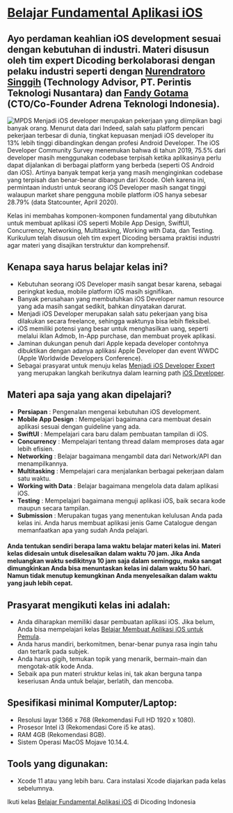 # [Belajar Fundamental Aplikasi iOS](https://www.dicoding.com/academies/202)
## Ayo perdaman keahlian iOS development sesuai dengan kebutuhan di industri. Materi disusun oleh tim expert Dicoding berkolaborasi dengan pelaku industri seperti dengan [Nurendratoro Singgih](https://www.linkedin.com/in/rendratoro/) (Technology Advisor, PT. Perintis Teknologi Nusantara) dan [Fandy Gotama](https://www.linkedin.com/in/fandy-gotama-173a4950/) (CTO/Co-Founder Adrena Teknologi Indonesia).
![MPDS](https://dicodingacademy.blob.core.windows.net/academies/202006292026327b8a7aab7ce44de51c25e8363a79328c.jpg)
Menjadi iOS developer merupakan pekerjaan yang diimpikan bagi banyak orang. Menurut data dari Indeed, salah satu platform pencari pekerjaan terbesar di dunia, tingkat kepuasan menjadi iOS developer itu 13% lebih tinggi dibandingkan dengan profesi Android Developer. The iOS Developer Community Survey menemukan bahwa di tahun 2019, 75.5% dari developer masih menggunakan codebase terpisah ketika aplikasinya perlu dapat dijalankan di berbagai platform yang berbeda (seperti OS Android dan iOS). Artinya banyak tempat kerja yang masih menginginkan codebase yang terpisah dan benar-benar dibangun dari Xcode. Oleh karena ini, permintaan industri untuk seorang iOS Developer masih sangat tinggi walaupun market share pengguna mobile platform iOS hanya sebesar 28.79% (data Statcounter, April 2020).

Kelas ini membahas komponen-komponen fundamental yang dibutuhkan untuk membuat aplikasi iOS seperti Mobile App Design, SwiftUI, Concurrency, Networking, Multitasking, Working with Data, dan Testing. Kurikulum telah disusun oleh tim expert Dicoding bersama praktisi industri agar materi yang disajikan terstruktur dan komprehensif.

## Kenapa saya harus belajar kelas ini?
- Kebutuhan seorang iOS Developer masih sangat besar karena, sebagai peringkat kedua, mobile platform iOS masih signifikan.
- Banyak perusahaan yang membutuhkan iOS Developer namun resource yang ada masih sangat sedikit, bahkan dinyatakan darurat.
- Menjadi iOS Developer merupakan salah satu pekerjaan yang bisa dilakukan secara freelance, sehingga waktunya bisa lebih fleksibel.
- iOS memiliki potensi yang besar untuk menghasilkan uang, seperti melalui iklan Admob, In-App purchase, dan membuat proyek aplikasi.
- Jaminan dukungan penuh dari Apple kepada developer contohnya dibuktikan dengan adanya aplikasi Apple Developer dan event WWDC (Apple Worldwide Developers Conference).
- Sebagai prasyarat untuk menuju kelas [Menjadi iOS Developer Expert](https://www.dicoding.com/academies/209) yang merupakan langkah berikutnya dalam learning path [iOS Developer](https://www.dicoding.com/learningpaths/9).

## Materi apa saja yang akan dipelajari?
- **Persiapan** : Pengenalan mengenai kebutuhan iOS development.
- **Mobile App Design** : Mempelajari bagaimana cara membuat desain aplikasi sesuai dengan guideline yang ada.
- **SwiftUI** : Mempelajari cara baru dalam pembuatan tampilan di iOS.
- **Concurrency** : Mempelajari tentang thread dalam memproses data agar lebih efisien.
- **Networking** : Belajar bagaimana mengambil data dari Network/API dan menampilkannya.
- **Multitasking** : Mempelajari cara menjalankan berbagai pekerjaan dalam satu waktu.
- **Working with Data** : Belajar bagaimana mengelola data dalam aplikasi iOS.
- **Testing** : Mempelajari bagaimana menguji aplikasi iOS, baik secara kode maupun secara tampilan.
- **Submission** : Merupakan tugas yang menentukan kelulusan Anda pada kelas ini. Anda harus membuat aplikasi jenis Game Catalogue dengan memanfaatkan apa yang sudah Anda pelajari.
#### Anda tentukan sendiri berapa lama waktu belajar materi kelas ini. Materi kelas didesain untuk diselesaikan dalam waktu 70 jam. Jika Anda meluangkan waktu sedikitnya 10 jam saja dalam seminggu, maka sangat dimungkinkan Anda bisa menuntaskan kelas ini dalam waktu 50 hari. Namun tidak menutup kemungkinan Anda menyelesaikan dalam waktu yang jauh lebih cepat.

## Prasyarat mengikuti kelas ini adalah:
- Anda diharapkan memiliki dasar pembuatan aplikasi iOS. Jika belum, Anda bisa mempelajari kelas [Belajar Membuat Aplikasi iOS untuk Pemula](https://www.dicoding.com/academies/171).
- Anda harus mandiri, berkomitmen, benar-benar punya rasa ingin tahu dan tertarik pada subjek.
- Anda harus gigih, temukan topik yang menarik, bermain-main dan mengotak-atik kode Anda.
- Sebaik apa pun materi struktur kelas ini, tak akan berguna tanpa keseriusan Anda untuk belajar, berlatih, dan mencoba.

## Spesifikasi minimal Komputer/Laptop:
- Resolusi layar 1366 x 768 (Rekomendasi Full HD 1920 x 1080).
- Prosesor Intel i3 (Rekomendasi Core i5 ke atas).
- RAM 4GB (Rekomendasi 8GB).
- Sistem Operasi MacOS Mojave 10.14.4.

## Tools yang digunakan:
- Xcode 11 atau yang lebih baru. Cara instalasi Xcode diajarkan pada kelas sebelumnya.

Ikuti kelas [Belajar Fundamental Aplikasi iOS](https://www.dicoding.com/academies/202) di Dicoding Indonesia

